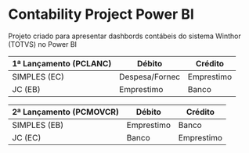 # Contability Project Power BI
 Projeto criado para apresentar dashbords contábeis do sistema Winthor (TOTVS) no Power BI

| 1ª Lançamento (PCLANC)  | Débito           | Crédito       |
| ----------------------- | ---------------- | ------------- |
| SIMPLES (EC)            | Despesa/Fornec   | Emprestimo    |
| JC (EB)                 | Emprestimo       | Banco         |

| 2ª Lançamento (PCMOVCR) | Débito           | Crédito       |
| ----------------------  | ---------------- | ------------- |
| SIMPLES (EB)            | Emprestimo       | Banco         |
| JC (EC)                 | Banco            | Emprestimo    |
